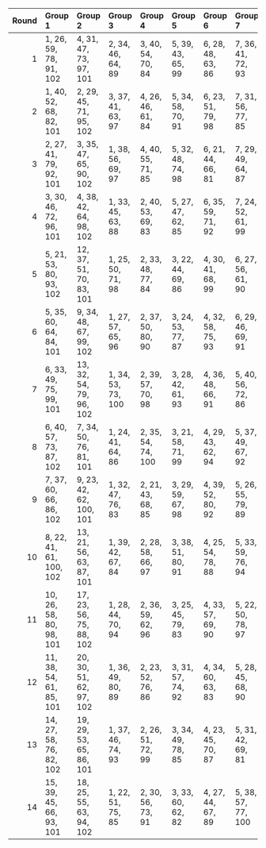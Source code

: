 |   Round | Group 1                 | Group 2                 | Group 3            | Group 4            | Group 5           | Group 6           | Group 7            | Group 8            | Group 9           | Group 10           | Group 11            | Group 12           | Group 13            | Group 14           | Group 15           | Group 16            | Group 17            | Group 18            | Group 19            | Group 20           |
|--------:|:------------------------|:------------------------|:-------------------|:-------------------|:------------------|:------------------|:-------------------|:-------------------|:------------------|:-------------------|:--------------------|:-------------------|:--------------------|:-------------------|:-------------------|:--------------------|:--------------------|:--------------------|:--------------------|:-------------------|
|       1 | 1, 26, 59, 78, 91, 102  | 4, 31, 47, 73, 97, 101  | 2, 34, 46, 64, 89  | 3, 40, 54, 70, 84  | 5, 39, 43, 65, 99 | 6, 28, 48, 63, 86 | 7, 36, 41, 72, 93  | 8, 25, 53, 62, 81  | 9, 33, 58, 79, 87 | 10, 22, 56, 66, 92 | 11, 30, 52, 77, 94  | 12, 38, 49, 76, 88 | 13, 29, 42, 80, 82  | 14, 35, 45, 69, 98 | 15, 24, 50, 67, 85 | 16, 27, 60, 75, 95  | 17, 21, 57, 61, 83  | 18, 32, 51, 71, 100 | 19, 37, 55, 68, 96  | 20, 23, 44, 74, 90 |
|       2 | 1, 40, 52, 68, 82, 101  | 2, 29, 45, 71, 95, 102  | 3, 37, 41, 63, 97  | 4, 26, 46, 61, 84  | 5, 34, 58, 70, 91 | 6, 23, 51, 79, 98 | 7, 31, 56, 77, 85  | 8, 39, 54, 64, 90  | 9, 28, 50, 75, 92 | 10, 36, 47, 74, 86 | 11, 27, 59, 80, 99  | 12, 33, 43, 67, 96 | 13, 22, 48, 65, 83  | 14, 25, 60, 73, 93 | 15, 38, 55, 78, 81 | 16, 30, 49, 69, 100 | 17, 35, 53, 66, 94  | 18, 24, 57, 76, 89  | 19, 32, 44, 62, 87  | 20, 21, 42, 72, 88 |
|       3 | 2, 27, 41, 79, 92, 101  | 3, 35, 47, 65, 90, 102  | 1, 38, 56, 69, 97  | 4, 40, 55, 71, 85  | 5, 32, 48, 74, 98 | 6, 21, 44, 66, 81 | 7, 29, 49, 64, 87  | 8, 37, 42, 73, 94  | 9, 26, 54, 63, 82 | 10, 34, 59, 61, 88 | 11, 23, 57, 67, 93  | 12, 31, 53, 78, 95 | 13, 39, 50, 77, 89  | 14, 30, 43, 80, 83 | 15, 36, 46, 70, 99 | 16, 25, 51, 68, 86  | 17, 28, 60, 76, 96  | 18, 22, 58, 62, 84  | 19, 33, 52, 72, 100 | 20, 24, 45, 75, 91 |
|       4 | 3, 30, 46, 72, 96, 101  | 4, 38, 42, 64, 98, 102  | 1, 33, 45, 63, 88  | 2, 40, 53, 69, 83  | 5, 27, 47, 62, 85 | 6, 35, 59, 71, 92 | 7, 24, 52, 61, 99  | 8, 32, 57, 78, 86  | 9, 21, 55, 65, 91 | 10, 29, 51, 76, 93 | 11, 37, 48, 75, 87  | 12, 28, 41, 80, 81 | 13, 34, 44, 68, 97  | 14, 23, 49, 66, 84 | 15, 26, 60, 74, 94 | 16, 39, 56, 79, 82  | 17, 31, 50, 70, 100 | 18, 36, 54, 67, 95  | 19, 25, 58, 77, 90  | 20, 22, 43, 73, 89 |
|       5 | 5, 21, 53, 80, 93, 102  | 12, 37, 51, 70, 83, 101 | 1, 25, 50, 71, 98  | 2, 33, 48, 77, 84  | 3, 22, 44, 69, 86 | 4, 30, 41, 68, 99 | 6, 27, 56, 61, 90  | 7, 35, 42, 78, 96  | 8, 38, 60, 67, 87 | 9, 32, 49, 72, 94  | 10, 24, 43, 63, 100 | 11, 29, 47, 79, 88 | 13, 26, 57, 75, 81  | 14, 40, 46, 62, 95 | 15, 23, 58, 65, 89 | 16, 31, 54, 76, 91  | 17, 39, 59, 74, 97  | 18, 28, 52, 64, 85  | 19, 36, 45, 73, 92  | 20, 34, 55, 66, 82 |
|       6 | 5, 35, 60, 64, 84, 101  | 9, 34, 48, 67, 99, 102  | 1, 27, 57, 65, 96  | 2, 37, 50, 80, 90  | 3, 24, 53, 77, 87 | 4, 32, 58, 75, 93 | 6, 29, 46, 69, 91  | 7, 21, 59, 79, 100 | 8, 26, 44, 76, 85 | 10, 23, 54, 72, 97 | 11, 40, 43, 78, 92  | 12, 39, 55, 62, 86 | 13, 28, 51, 73, 88  | 14, 36, 56, 71, 94 | 15, 25, 49, 61, 82 | 16, 33, 42, 70, 89  | 17, 22, 47, 68, 95  | 18, 30, 45, 74, 81  | 19, 38, 41, 66, 83  | 20, 31, 52, 63, 98 |
|       7 | 6, 33, 49, 75, 99, 101  | 13, 32, 54, 79, 96, 102 | 1, 34, 53, 73, 100 | 2, 39, 57, 70, 98  | 3, 28, 42, 61, 93 | 4, 36, 48, 66, 91 | 5, 40, 56, 72, 86  | 7, 22, 45, 67, 82  | 8, 30, 50, 65, 88 | 9, 38, 43, 74, 95  | 10, 27, 55, 64, 83  | 11, 35, 41, 62, 89 | 12, 24, 58, 68, 94  | 14, 21, 51, 78, 90 | 15, 31, 44, 80, 84 | 16, 37, 47, 71, 81  | 17, 26, 52, 69, 87  | 18, 29, 60, 77, 97  | 19, 23, 59, 63, 85  | 20, 25, 46, 76, 92 |
|       8 | 6, 40, 57, 73, 87, 102  | 7, 34, 50, 76, 81, 101  | 1, 24, 41, 64, 86  | 2, 35, 54, 74, 100 | 3, 21, 58, 71, 99 | 4, 29, 43, 62, 94 | 5, 37, 49, 67, 92  | 8, 23, 46, 68, 83  | 9, 31, 51, 66, 89 | 10, 39, 44, 75, 96 | 11, 28, 56, 65, 84  | 12, 36, 42, 63, 90 | 13, 25, 59, 69, 95  | 14, 33, 55, 61, 97 | 15, 22, 52, 79, 91 | 16, 32, 45, 80, 85  | 17, 38, 48, 72, 82  | 18, 27, 53, 70, 88  | 19, 30, 60, 78, 98  | 20, 26, 47, 77, 93 |
|       9 | 7, 37, 60, 66, 86, 102  | 9, 23, 42, 62, 100, 101 | 1, 32, 47, 76, 83  | 2, 21, 43, 68, 85  | 3, 29, 59, 67, 98 | 4, 39, 52, 80, 92 | 5, 26, 55, 79, 89  | 6, 34, 41, 77, 95  | 8, 31, 48, 71, 93 | 10, 28, 46, 78, 87 | 11, 36, 50, 69, 82  | 12, 25, 56, 74, 99 | 13, 40, 45, 61, 94  | 14, 22, 57, 64, 88 | 15, 30, 53, 75, 90 | 16, 38, 58, 73, 96  | 17, 27, 51, 63, 84  | 18, 35, 44, 72, 91  | 19, 24, 49, 70, 97  | 20, 33, 54, 65, 81 |
|      10 | 8, 22, 41, 61, 100, 102 | 13, 21, 56, 63, 87, 101 | 1, 39, 42, 67, 84  | 2, 28, 58, 66, 97  | 3, 38, 51, 80, 91 | 4, 25, 54, 78, 88 | 5, 33, 59, 76, 94  | 6, 36, 60, 65, 85  | 7, 30, 47, 70, 92 | 9, 27, 45, 77, 86  | 10, 35, 49, 68, 81  | 11, 24, 55, 73, 98 | 12, 40, 44, 79, 93  | 14, 29, 52, 74, 89 | 15, 37, 57, 72, 95 | 16, 26, 50, 62, 83  | 17, 34, 43, 71, 90  | 18, 23, 48, 69, 96  | 19, 31, 46, 75, 82  | 20, 32, 53, 64, 99 |
|      11 | 10, 26, 58, 80, 98, 101 | 17, 23, 56, 75, 88, 102 | 1, 28, 44, 70, 94  | 2, 36, 59, 62, 96  | 3, 25, 45, 79, 83 | 4, 33, 57, 69, 90 | 5, 22, 50, 78, 97  | 6, 30, 55, 76, 84  | 7, 38, 53, 63, 89 | 8, 27, 49, 74, 91  | 9, 35, 46, 73, 85   | 11, 32, 42, 66, 95 | 12, 21, 47, 64, 82  | 13, 24, 60, 72, 92 | 14, 37, 54, 77, 99 | 15, 29, 48, 68, 100 | 16, 34, 52, 65, 93  | 18, 31, 43, 61, 86  | 19, 40, 51, 67, 81  | 20, 39, 41, 71, 87 |
|      12 | 11, 38, 54, 61, 85, 101 | 20, 30, 51, 62, 97, 102 | 1, 36, 49, 80, 89  | 2, 23, 52, 76, 86  | 3, 31, 57, 74, 92 | 4, 34, 60, 63, 83 | 5, 28, 45, 68, 90  | 6, 39, 58, 78, 100 | 7, 25, 43, 75, 84 | 8, 33, 47, 66, 98  | 9, 22, 53, 71, 96   | 10, 40, 42, 77, 91 | 12, 27, 50, 72, 87  | 13, 35, 55, 70, 93 | 14, 24, 48, 79, 81 | 15, 32, 41, 69, 88  | 16, 21, 46, 67, 94  | 17, 29, 44, 73, 99  | 18, 37, 59, 65, 82  | 19, 26, 56, 64, 95 |
|      13 | 14, 27, 58, 76, 82, 102 | 19, 29, 53, 65, 86, 101 | 1, 37, 46, 74, 93  | 2, 26, 51, 72, 99  | 3, 34, 49, 78, 85 | 4, 23, 45, 70, 87 | 5, 31, 42, 69, 81  | 6, 22, 54, 80, 94  | 7, 28, 57, 62, 91 | 8, 36, 43, 79, 97  | 9, 39, 60, 68, 88   | 10, 33, 50, 73, 95 | 11, 25, 44, 64, 100 | 12, 30, 48, 61, 89 | 13, 38, 52, 71, 84 | 15, 40, 47, 63, 96  | 16, 24, 59, 66, 90  | 17, 32, 55, 77, 92  | 18, 21, 41, 75, 98  | 20, 35, 56, 67, 83 |
|      14 | 15, 39, 45, 66, 93, 101 | 18, 25, 55, 63, 94, 102 | 1, 22, 51, 75, 85  | 2, 30, 56, 73, 91  | 3, 33, 60, 62, 82 | 4, 27, 44, 67, 89 | 5, 38, 57, 77, 100 | 6, 24, 42, 74, 83  | 7, 32, 46, 65, 97 | 8, 21, 52, 70, 95  | 9, 40, 41, 76, 90   | 10, 37, 53, 79, 84 | 11, 26, 49, 71, 86  | 12, 34, 54, 69, 92 | 13, 23, 47, 78, 99 | 14, 31, 59, 68, 87  | 16, 28, 43, 72, 98  | 17, 36, 58, 64, 81  | 19, 35, 48, 80, 88  | 20, 29, 50, 61, 96 |